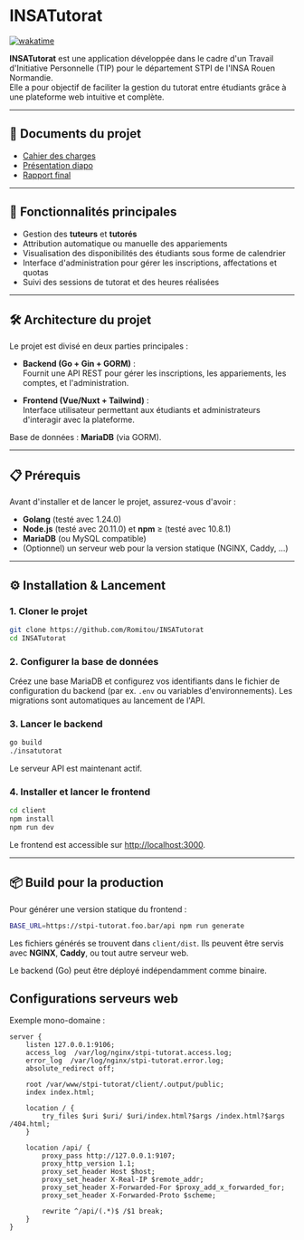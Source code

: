 # INSATutorat  
[![wakatime](https://wakatime.com/badge/user/395b07f0-60f3-4a92-a7fd-d4c38328182c/project/51582e5a-5406-4da2-9824-d5b913e2954e.svg)](https://wakatime.com/badge/user/395b07f0-60f3-4a92-a7fd-d4c38328182c/project/51582e5a-5406-4da2-9824-d5b913e2954e)

**INSATutorat** est une application développée dans le cadre d'un Travail d'Initiative Personnelle (TIP) pour le département STPI de l'INSA Rouen Normandie.  
Elle a pour objectif de faciliter la gestion du tutorat entre étudiants grâce à une plateforme web intuitive et complète.

---

## 📄 Documents du projet

- [Cahier des charges](./TIP_Cahier_des_charges.pdf)
- [Présentation diapo](./TIP_Présentation_diapo.pdf)
- [Rapport final](./TIP_Rapport_final.pdf)

---

## 🚀 Fonctionnalités principales

- Gestion des **tuteurs** et **tutorés**  
- Attribution automatique ou manuelle des appariements  
- Visualisation des disponibilités des étudiants sous forme de calendrier  
- Interface d'administration pour gérer les inscriptions, affectations et quotas  
- Suivi des sessions de tutorat et des heures réalisées

---

## 🛠️ Architecture du projet

Le projet est divisé en deux parties principales :  

- **Backend (Go + Gin + GORM)** :  
  Fournit une API REST pour gérer les inscriptions, les appariements, les comptes, et l'administration.  

- **Frontend (Vue/Nuxt + Tailwind)** :  
  Interface utilisateur permettant aux étudiants et administrateurs d'interagir avec la plateforme.  

Base de données : **MariaDB** (via GORM).

---

## 📋 Prérequis

Avant d'installer et de lancer le projet, assurez-vous d'avoir :  

- **Golang** (testé avec 1.24.0) 
- **Node.js** (testé avec 20.11.0) et **npm** ≥ (testé avec 10.8.1)
- **MariaDB** (ou MySQL compatible)  
- (Optionnel) un serveur web pour la version statique (NGINX, Caddy, ...)

---

## ⚙️ Installation & Lancement

### 1. Cloner le projet
```bash
git clone https://github.com/Romitou/INSATutorat
cd INSATutorat
````

### 2. Configurer la base de données

Créez une base MariaDB et configurez vos identifiants dans le fichier de configuration du backend (par ex. `.env` ou variables d'environnements).
Les migrations sont automatiques au lancement de l'API.

### 3. Lancer le backend

```bash
go build
./insatutorat
```

Le serveur API est maintenant actif.

### 4. Installer et lancer le frontend

```bash
cd client
npm install
npm run dev
```

Le frontend est accessible sur [http://localhost:3000](http://localhost:3000).

---

## 📦 Build pour la production

Pour générer une version statique du frontend :

```bash
BASE_URL=https://stpi-tutorat.foo.bar/api npm run generate
```

Les fichiers générés se trouvent dans `client/dist`.
Ils peuvent être servis avec **NGINX**, **Caddy**, ou tout autre serveur web.

Le backend (Go) peut être déployé indépendamment comme binaire.

## Configurations serveurs web

Exemple mono-domaine :
```
server {
    listen 127.0.0.1:9106;
    access_log  /var/log/nginx/stpi-tutorat.access.log;
    error_log  /var/log/nginx/stpi-tutorat.error.log;
    absolute_redirect off;

    root /var/www/stpi-tutorat/client/.output/public;
    index index.html;

    location / {
        try_files $uri $uri/ $uri/index.html?$args /index.html?$args /404.html;
    }

    location /api/ {
        proxy_pass http://127.0.0.1:9107;
        proxy_http_version 1.1;
        proxy_set_header Host $host;
        proxy_set_header X-Real-IP $remote_addr;
        proxy_set_header X-Forwarded-For $proxy_add_x_forwarded_for;
        proxy_set_header X-Forwarded-Proto $scheme;

        rewrite ^/api/(.*)$ /$1 break;
    }
}
```